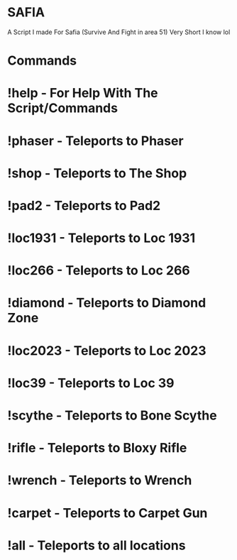 # SAFIA
A Script I made For Safia (Survive And Fight in area 51) 
Very Short I know lol

# Commands #
# !help - For Help With The Script/Commands
# !phaser   - Teleports to Phaser
# !shop     - Teleports to The Shop
# !pad2     - Teleports to Pad2
# !loc1931  - Teleports to Loc 1931
# !loc266   - Teleports to Loc 266
# !diamond  - Teleports to Diamond Zone
# !loc2023  - Teleports to Loc 2023
# !loc39    - Teleports to Loc 39
# !scythe   - Teleports to Bone Scythe 
# !rifle    - Teleports to Bloxy Rifle
# !wrench   - Teleports to Wrench 
# !carpet   - Teleports to Carpet Gun
# !all      - Teleports to all locations
